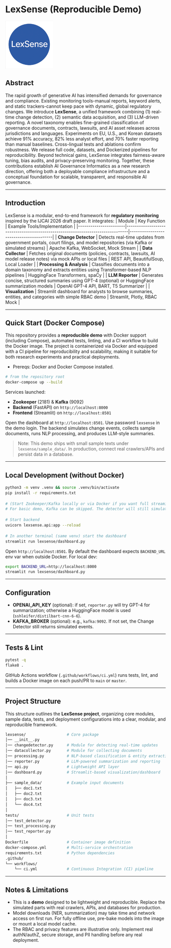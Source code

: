 # LexSense (Reproducible Demo)

<img src="./imgs/lexsense.png" border=0 alt="LexSense" width="150" height="150">

## Abstract
The rapid growth of generative AI has intensified demands for governance and compliance. Existing monitoring tools-manual reports, keyword alerts, and static trackers-cannot keep pace with dynamic, global regulatory changes. We introduce **LexSense**, a unified framework combining (1) real-time change detection, (2) semantic data acquisition, and (3) LLM-driven reporting. A novel taxonomy enables fine-grained classification of governance documents, contracts, lawsuits, and AI asset releases across jurisdictions and languages. Experiments on EU, U.S., and Korean datasets achieve 91\% accuracy, 82\% less analyst effort, and 70% faster reporting than manual baselines. Cross-lingual tests and ablations confirm robustness. We release full code, datasets, and Dockerized pipelines for reproducibility. Beyond technical gains, LexSense integrates fairness-aware tuning, bias audits, and privacy-preserving monitoring. Together, these contributions establish AI Governance Informatics as a new research direction, offering both a deployable compliance infrastructure and a conceptual foundation for scalable, transparent, and responsible AI governance.

---

## Introduction
LexSense is a modular, end-to-end framework for **regulatory monitoring** inspired by the IJCAI 2026 draft paper. It integrates:
| Module                | Key Function                                                                 | Example Tools/Implementation           |
|-----------------------|-------------------------------------------------------------------------------|----------------------------------------|
| **Change Detector**   | Detects real-time updates from government portals, court filings, and model repositories (via Kafka or simulated streams) | Apache Kafka, WebSocket, Mock Stream   |
| **Data Collector**    | Fetches original documents (policies, contracts, lawsuits, AI model release notes) via mock APIs or local files | REST API, BeautifulSoup, Local Loader  |
| **Processing & Analysis** | Classifies documents into a domain taxonomy and extracts entities using Transformer-based NLP pipelines | HuggingFace Transformers, spaCy        |
| **LLM Reporter**      | Generates concise, structured summaries using GPT-4 (optional) or HuggingFace summarization models | OpenAI GPT-4 API, BART, T5 Summarizer  |
| **Visualization**     | Streamlit dashboard for analysts to browse summaries, entities, and categories with simple RBAC demo | Streamlit, Plotly, RBAC Mock           |

---

## Quick Start (Docker Compose)
This repository provides a **reproducible demo** with Docker support (including Compose), automated tests, linting, and a CI workflow to build the Docker image.
The project is containerized via Docker and equipped with a CI pipeline for reproducibility and scalability, making it suitable for both research experiments and practical deployments.

- Prereqs: Docker and Docker Compose installed.

```bash
# from the repository root
docker-compose up --build
```

Services launched:
- **Zookeeper** (2181) & **Kafka** (9092)
- **Backend** (FastAPI) on `http://localhost:8000`
- **Frontend** (Streamlit) on `http://localhost:8501`

Open the dashboard at `http://localhost:8501`. Use password `lexsense` in the demo login.
The backend simulates change events, collects sample documents, runs NLP processing, and produces LLM-style summaries.

> Note: This demo ships with small sample texts under `lexsense/sample_data/`. In production, connect real crawlers/APIs and persist data in a database.

---

## Local Development (without Docker)

```bash
python3 -m venv .venv && source .venv/bin/activate
pip install -r requirements.txt

# (Start Zookeeper/Kafka locally or via Docker if you want full streaming.)
# For basic demo, Kafka can be skipped. The detector will still simulate events.

# Start backend
uvicorn lexsense.api:app --reload

# In another terminal (same venv) start the dashboard
streamlit run lexsense/dashboard.py
```

Open `http://localhost:8501`. By default the dashboard expects `BACKEND_URL` env var when outside Docker. For local dev:

```bash
export BACKEND_URL=http://localhost:8000
streamlit run lexsense/dashboard.py
```

---

## Configuration

- **OPENAI_API_KEY** (optional): if set, `reporter.py` will try GPT-4 for summarization; otherwise a HuggingFace model is used (`sshleifer/distilbart-cnn-6-6`).
- **KAFKA_BROKER** (optional): e.g., `kafka:9092`. If not set, the Change Detector still returns simulated events.

---

## Tests & Lint

```bash
pytest -q
flake8 .
```

GitHub Actions workflow (`.github/workflows/ci.yml`) runs tests, lint, and builds a Docker image on each push/PR to `main` or `master`.

---

## Project Structure

This structure outlines the **LexSense project**, organizing core modules, sample data, tests, and deployment configurations into a clear, modular, and reproducible framework.

```bash
lexsense/                  # Core package
│── __init__.py
│── changedetector.py      # Module for detecting real-time updates
│── datacollector.py       # Module for collecting documents
│── processing.py          # NLP-based classification & entity extraction
│── reporter.py            # LLM-powered summarization and reporting
│── api.py                 # Lightweight API layer
│── dashboard.py           # Streamlit-based visualization/dashboard
│
├── sample_data/           # Example input documents
│   ├── doc1.txt
│   ├── doc2.txt
│   ├── doc3.txt
│   └── doc4.txt
│
tests/                     # Unit tests
│── test_detector.py
│── test_processing.py
│── test_reporter.py
│
Dockerfile                 # Container image definition
docker-compose.yml         # Multi-service orchestration
requirements.txt           # Python dependencies
.github/
└── workflows/
    └── ci.yml             # Continuous Integration (CI) pipeline
```

---

## Notes & Limitations

- This is a **demo** designed to be lightweight and reproducible. Replace the simulated parts with real crawlers, APIs, and databases for production.
- Model downloads (NER, summarization) may take time and network access on first run. For fully offline use, pre-bake models into the image or mount a local model cache.
- The RBAC and privacy features are illustrative only. Implement real authN/authZ, secure storage, and PII handling before any real deployment.
